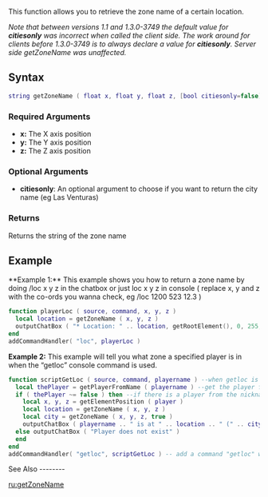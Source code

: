 This function allows you to retrieve the zone name of a certain location.

*Note that between versions 1.1 and 1.3.0-3749 the default value for **citiesonly** was incorrect when called the client side. The work around for clients before 1.3.0-3749 is to always declare a value for **citiesonly**. Server side getZoneName was unaffected.*

Syntax
------

``` lua
string getZoneName ( float x, float y, float z, [bool citiesonly=false] )
```

### Required Arguments

-   **x:** The X axis position
-   **y:** The Y axis position
-   **z:** The Z axis position

### Optional Arguments

-   **citiesonly**: An optional argument to choose if you want to return the city name (eg Las Venturas)

### Returns

Returns the string of the zone name

Example
-------

<section name="Server" class="server" show="true">
**Example 1:** This example shows you how to return a zone name by doing /loc x y z in the chatbox or just loc x y z in console ( replace x, y and z with the co-ords you wanna check, eg /loc 1200 523 12.3 )

``` lua
function playerLoc ( source, command, x, y, z )
  local location = getZoneName ( x, y, z )
  outputChatBox ( "* Location: " .. location, getRootElement(), 0, 255, 255 ) -- Output the zone name
end
addCommandHandler( "loc", playerLoc )
```

**Example 2:** This example will tell you what zone a specified player is in when the “getloc” console command is used.

``` lua
function scriptGetLoc ( source, command, playername ) --when getloc is called
  local thePlayer = getPlayerFromName ( playername ) --get the player from nickname
  if ( thePlayer ~= false ) then --if there is a player from the nickname
    local x, y, z = getElementPosition ( player )
    local location = getZoneName ( x, y, z )
    local city = getZoneName ( x, y, z, true )
    outputChatBox ( playername .. " is at " .. location .. " (" .. city .. ")", source ) --announce his zone
  else outputChatBox ( "Player does not exist" )
  end
end
addCommandHandler( "getloc", scriptGetLoc ) -- add a command "getloc" which initiates "scriptGetloc" function
```

</section>
See Also
--------

[ru:getZoneName](/docs/ru:getZoneName.md "wikilink")
